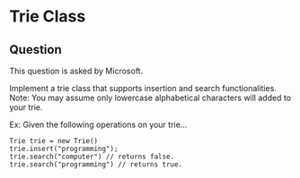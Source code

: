 # Trie Class

## Question

This question is asked by Microsoft.

Implement a trie class that supports insertion and search functionalities.
Note: You may assume only lowercase alphabetical characters will added to your trie.

Ex: Given the following operations on your trie…

```
Trie trie = new Trie()
trie.insert("programming");
trie.search("computer") // returns false.
trie.search("programming") // returns true.
```
